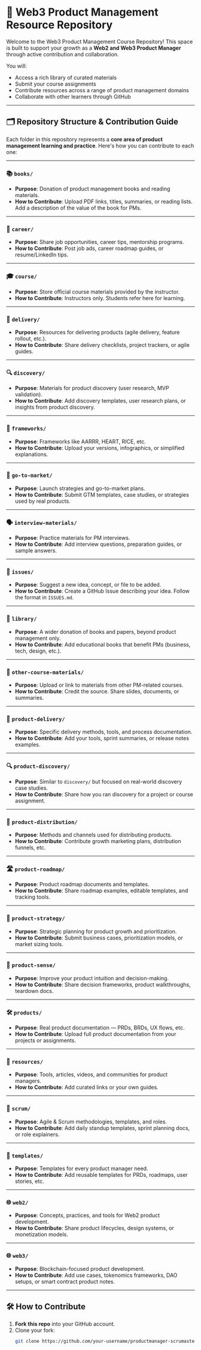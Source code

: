 # 🧠 Web3 Product Management Resource Repository

Welcome to the Web3 Product Management Course Repository! This space is built to support your growth as a **Web2 and Web3 Product Manager** through active contribution and collaboration.

You will:
- Access a rich library of curated materials
- Submit your course assignments
- Contribute resources across a range of product management domains
- Collaborate with other learners through GitHub

---

## 🗂️ Repository Structure & Contribution Guide

Each folder in this repository represents a **core area of product management learning and practice**. Here's how you can contribute to each one:

---

### 📚 `books/`
- **Purpose**: Donation of product management books and reading materials.
- **How to Contribute**: Upload PDF links, titles, summaries, or reading lists. Add a description of the value of the book for PMs.

---

### 💼 `career/`
- **Purpose**: Share job opportunities, career tips, mentorship programs.
- **How to Contribute**: Post job ads, career roadmap guides, or resume/LinkedIn tips.

---

### 🎓 `course/`
- **Purpose**: Store official course materials provided by the instructor.
- **How to Contribute**: Instructors only. Students refer here for learning.

---

### 🚚 `delivery/`
- **Purpose**: Resources for delivering products (agile delivery, feature rollout, etc.).
- **How to Contribute**: Share delivery checklists, project trackers, or agile guides.

---

### 🔍 `discovery/`
- **Purpose**: Materials for product discovery (user research, MVP validation).
- **How to Contribute**: Add discovery templates, user research plans, or insights from product discovery.

---

### 🧠 `frameworks/`
- **Purpose**: Frameworks like AARRR, HEART, RICE, etc.
- **How to Contribute**: Upload your versions, infographics, or simplified explanations.

---

### 🚀 `go-to-market/`
- **Purpose**: Launch strategies and go-to-market plans.
- **How to Contribute**: Submit GTM templates, case studies, or strategies used by real products.

---

### 🗣️ `interview-materials/`
- **Purpose**: Practice materials for PM interviews.
- **How to Contribute**: Add interview questions, preparation guides, or sample answers.

---

### 📝 `issues/`
- **Purpose**: Suggest a new idea, concept, or file to be added.
- **How to Contribute**: Create a GitHub Issue describing your idea. Follow the format in `ISSUES.md`.

---

### 📖 `library/`
- **Purpose**: A wider donation of books and papers, beyond product management only.
- **How to Contribute**: Add educational books that benefit PMs (business, tech, design, etc.).

---

### 📘 `other-course-materials/`
- **Purpose**: Upload or link to materials from other PM-related courses.
- **How to Contribute**: Credit the source. Share slides, documents, or summaries.

---

### 🚚 `product-delivery/`
- **Purpose**: Specific delivery methods, tools, and process documentation.
- **How to Contribute**: Add your tools, sprint summaries, or release notes examples.

---

### 🔍 `product-discovery/`
- **Purpose**: Similar to `discovery/` but focused on real-world discovery case studies.
- **How to Contribute**: Share how you ran discovery for a project or course assignment.

---

### 📢 `product-distribution/`
- **Purpose**: Methods and channels used for distributing products.
- **How to Contribute**: Contribute growth marketing plans, distribution funnels, etc.

---

### 🛣️ `product-roadmap/`
- **Purpose**: Product roadmap documents and templates.
- **How to Contribute**: Share roadmap examples, editable templates, and tracking tools.

---

### 🧭 `product-strategy/`
- **Purpose**: Strategic planning for product growth and prioritization.
- **How to Contribute**: Submit business cases, prioritization models, or market sizing tools.

---

### 🧠 `product-sense/`
- **Purpose**: Improve your product intuition and decision-making.
- **How to Contribute**: Share decision frameworks, product walkthroughs, teardown docs.

---

### 🛠️ `products/`
- **Purpose**: Real product documentation — PRDs, BRDs, UX flows, etc.
- **How to Contribute**: Upload full product documentation from your projects or assignments.

---

### 🧰 `resources/`
- **Purpose**: Tools, articles, videos, and communities for product managers.
- **How to Contribute**: Add curated links or your own guides.

---

### 📘 `scrum/`
- **Purpose**: Agile & Scrum methodologies, templates, and roles.
- **How to Contribute**: Add daily standup templates, sprint planning docs, or role explainers.

---

### 🧾 `templates/`
- **Purpose**: Templates for every product manager need.
- **How to Contribute**: Add reusable templates for PRDs, roadmaps, user stories, etc.

---

### 🌐 `web2/`
- **Purpose**: Concepts, practices, and tools for Web2 product development.
- **How to Contribute**: Share product lifecycles, design systems, or monetization models.

---

### 🌐 `web3/`
- **Purpose**: Blockchain-focused product development.
- **How to Contribute**: Add use cases, tokenomics frameworks, DAO setups, or smart contract product notes.

---

## 🛠️ How to Contribute

1. **Fork this repo** into your GitHub account.
2. Clone your fork:
   ```bash
   git clone https://github.com/your-username/productmanager-scrumaster.git

